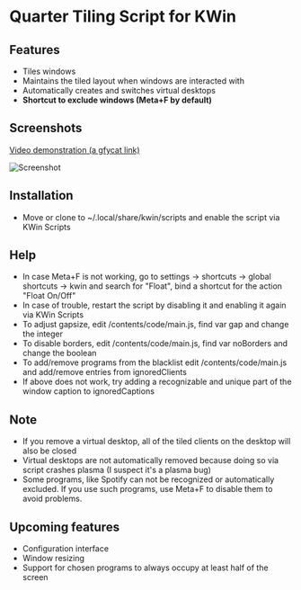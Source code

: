# Quarter Tiling Script for KWin

## Features
- Tiles windows
- Maintains the tiled layout when windows are interacted with
- Automatically creates and switches virtual desktops
- **Shortcut to exclude windows (Meta+F by default)**

## Screenshots

[Video demonstration (a gfycat link)](https://gfycat.com/TintedRepentantKawala)


![Screenshot](https://u.teknik.io/IZz6t.png)


## Installation
- Move or clone to ~/.local/share/kwin/scripts and enable the script via KWin Scripts

## Help
- In case Meta+F is not working, go to settings -> shortcuts -> global shortcuts -> kwin and search for "Float", bind a shortcut for the action "Float On/Off"
- In case of trouble, restart the script by disabling it and enabling it again via KWin Scripts
- To adjust gapsize, edit /contents/code/main.js, find var gap and change the integer
- To disable borders, edit /contents/code/main.js, find var noBorders and change the boolean
- To add/remove programs from the blacklist edit /contents/code/main.js and add/remove entries from ignoredClients
- If above does not work, try adding a recognizable and unique part of the window caption to ignoredCaptions

## Note
- If you remove a virtual desktop, all of the tiled clients on the desktop will also be closed
- Virtual desktops are not automatically removed because doing so via script crashes plasma (I suspect it's a plasma bug)
- Some programs, like Spotify can not be recognized or automatically excluded. If you use such programs, use Meta+F to disable them to avoid problems.

## Upcoming features
- Configuration interface
- Window resizing
- Support for chosen programs to always occupy at least half of the screen
